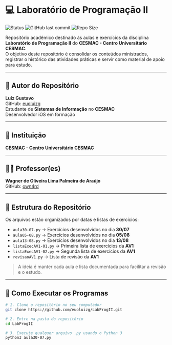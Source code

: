 # 💻 Laboratório de Programação II

![Status](https://img.shields.io/badge/Status-Em%20Desenvolvimento-yellow)
![GitHub last commit](https://img.shields.io/github/last-commit/euoluizg/LabProgII)
![Repo Size](https://img.shields.io/github/repo-size/euoluizg/LabProgII)

Repositório acadêmico destinado às aulas e exercícios da disciplina **Laboratório de Programação II** do **CESMAC - Centro Universitário CESMAC**.  
O objetivo deste repositório é consolidar os conteúdos ministrados, registrar o histórico das atividades práticas e servir como material de apoio para estudo.

---

## 👤 Autor do Repositório

**Luíz Gustavo**  
GitHub: [euoluizg](https://github.com/euoluizg)  
Estudante de **Sistemas de Informação** no **CESMAC**  
Desenvolvedor iOS em formação  

---

## 🏫 Instituição

**CESMAC - Centro Universitário CESMAC**

---

## 👨‍🏫 Professor(es)

**Wagner de Oliveira Lima Palmeira de Araújo**  
GitHub: [own4rd](https://github.com/own4rd)  

---

## 📂 Estrutura do Repositório

Os arquivos estão organizados por datas e listas de exercícios:

- `aula30-07.py` → Exercícios desenvolvidos no dia **30/07**  
- `aula05-08.py` → Exercícios desenvolvidos no dia **05/08**  
- `aula13-08.py` → Exercícios desenvolvidos no dia **13/08**  
- `listaExecAV1-01.py` → Primeira lista de exercícios da **AV1**  
- `listaExecAV1-02.py` → Segunda lista de exercícios da **AV1**  
- `revisaoAV1.py` → Lista de revisão da **AV1**  

> A ideia é manter cada aula e lista documentada para facilitar a revisão e o estudo.

---

## 🚀 Como Executar os Programas

```bash
# 1. Clone o repositório no seu computador
git clone https://github.com/euoluizg/LabProgII.git

# 2. Entre na pasta do repositório
cd LabProgII

# 3. Execute qualquer arquivo .py usando o Python 3
python3 aula30-07.py
